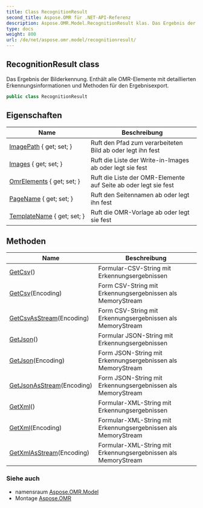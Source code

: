 ```yaml
---
title: Class RecognitionResult
second_title: Aspose.OMR für .NET-API-Referenz
description: Aspose.OMR.Model.RecognitionResult klas. Das Ergebnis der Bilderkennung. Enthält alle OMRElemente mit detaillierten Erkennungsinformationen und Methoden für den Ergebnisexport.
type: docs
weight: 800
url: /de/net/aspose.omr.model/recognitionresult/
---
```

## RecognitionResult class

Das Ergebnis der Bilderkennung. Enthält alle OMR-Elemente mit detaillierten Erkennungsinformationen und Methoden für den Ergebnisexport.

```csharp
public class RecognitionResult
```

## Eigenschaften

| Name | Beschreibung |
| --- | --- |
| [ImagePath](../../aspose.omr.model/recognitionresult/imagepath/) { get; set; } | Ruft den Pfad zum verarbeiteten Bild ab oder legt ihn fest |
| [Images](../../aspose.omr.model/recognitionresult/images/) { get; set; } | Ruft die Liste der Write-in-Images ab oder legt sie fest |
| [OmrElements](../../aspose.omr.model/recognitionresult/omrelements/) { get; set; } | Ruft die Liste der OMR-Elemente auf Seite ab oder legt sie fest |
| [PageName](../../aspose.omr.model/recognitionresult/pagename/) { get; set; } | Ruft den Seitennamen ab oder legt ihn fest |
| [TemplateName](../../aspose.omr.model/recognitionresult/templatename/) { get; set; } | Ruft die OMR-Vorlage ab oder legt sie fest |

## Methoden

| Name | Beschreibung |
| --- | --- |
| [GetCsv](../../aspose.omr.model/recognitionresult/getcsv/#getcsv_1)() | Formular-CSV-String mit Erkennungsergebnissen |
| [GetCsv](../../aspose.omr.model/recognitionresult/getcsv/#getcsv)(Encoding) | Form CSV-String mit Erkennungsergebnissen als MemoryStream |
| [GetCsvAsStream](../../aspose.omr.model/recognitionresult/getcsvasstream/)(Encoding) | Form CSV-String mit Erkennungsergebnissen als MemoryStream |
| [GetJson](../../aspose.omr.model/recognitionresult/getjson/#getjson_1)() | Formular JSON-String mit Erkennungsergebnissen |
| [GetJson](../../aspose.omr.model/recognitionresult/getjson/#getjson)(Encoding) | Form JSON-String mit Erkennungsergebnissen als MemoryStream |
| [GetJsonAsStream](../../aspose.omr.model/recognitionresult/getjsonasstream/)(Encoding) | Form JSON-String mit Erkennungsergebnissen als MemoryStream |
| [GetXml](../../aspose.omr.model/recognitionresult/getxml/#getxml_1)() | Formular-XML-String mit Erkennungsergebnissen |
| [GetXml](../../aspose.omr.model/recognitionresult/getxml/#getxml)(Encoding) | Formular-XML-String mit Erkennungsergebnissen als MemoryStream |
| [GetXmlAsStream](../../aspose.omr.model/recognitionresult/getxmlasstream/)(Encoding) | Formular-XML-String mit Erkennungsergebnissen als MemoryStream |

### Siehe auch

* namensraum [Aspose.OMR.Model](../../aspose.omr.model/)
* Montage [Aspose.OMR](../../)



